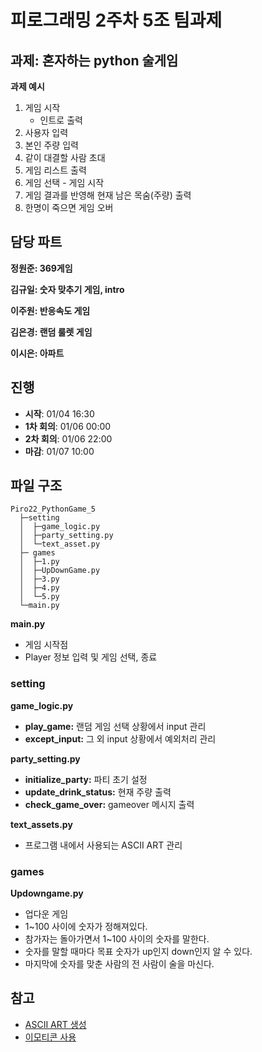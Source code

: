 # 피로그래밍 2주차 5조 팀과제

## 과제: 혼자하는 python 술게임

**과제 예시**
1. 게임 시작
    - 인트로 출력
2. 사용자 입력
3. 본인 주량 입력
4. 같이 대결할 사람 초대
5. 게임 리스트 출력
6. 게임 선택 - 게임 시작
7. 게임 결과를 반영해 현재 남은 목숨(주량) 출력
8. 한명이 죽으면 게임 오버

## 담당 파트
**정원준: 369게임**

**김규일: 숫자 맞추기 게임, intro** 

**이주원: 반응속도 게임**

**김은경: 랜덤 룰렛 게임** 

**이시은: 아파트**

## 진행
- **시작**: 01/04 16:30
- **1차 회의**: 01/06 00:00
- **2차 회의**: 01/06 22:00
- **마감**: 01/07 10:00

## 파일 구조

```
Piro22_PythonGame_5
  ├─setting
  │  ├─game_logic.py
  │  ├─party_setting.py
  │  └─text_asset.py
  ├─ games
  │  ├─1.py
  │  ├─UpDownGame.py
  │  ├─3.py
  │  ├─4.py
  │  └─5.py
  └─main.py
```
**main.py**

- 게임 시작점
- Player 정보 입력 및 게임 선택, 종료

### setting

**game_logic.py**

- **play_game:** 랜덤 게임 선택 상황에서 input 관리
- **except_input:** 그 외 input 상황에서 예외처리 관리

**party_setting.py**

- **initialize_party:** 파티 초기 설정
- **update_drink_status:** 현재 주량 출력
- **check_game_over:** gameover 메시지 출력

**text_assets.py**

- 프로그램 내에서 사용되는 ASCII ART 관리

### games

**Updowngame.py**

- 업다운 게임
- 1~100 사이에 숫자가 정해져있다.
- 참가자는 돌아가면서 1~100 사이의 숫자를 말한다.
- 숫자를 말할 때마다 목표 숫자가 up인지 down인지 알 수 있다.
- 마지막에 숫자를 맞춘 사람의 전 사람이 술을 마신다.

## 참고
- [ASCII ART 생성](https://wepplication.github.io/tools/asciiArtGen/)
- [이모티콘 사용](https://www.emojiall.com/ko/categories/B)
